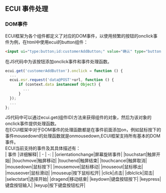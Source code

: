 ## ECUI 事件处理
### DOM事件
ECUI框架为各个组件都定义了对应的DOM事件，以使用频繁的按钮的onclick事件为例，在html中使用ecui的button组件：
```html
<input ui="type:button;id:customerAddButton;" value="确认" type="button"/>
```
在JS代码中为该按钮添加onclick事件和事件处理函数。
```js
ecui.get('customerAddButton').onclick = function () {
  ...
  ecui.esr.request('data@POST'+url, function () {
      if (context.data instanceof Object) {
        ...
      }
  });
  ...
};
```
JS代码中可以通过ecui.get(组件ID)方法来获得组件的对象，然后为该对象的onclick事件提供处理函数。   
在ECUI框架中对于DOM事件的处理函数都是在事件前面添加on，例如鼠标按下的事件mousedown的处理函数就是onmousedown,ECUI框架支持所有基本的DOM事件。    
ECUI当前支持的事件及其具体描述有：   
| 事件 |详细解释|
| - | -: | 
|orientationchange|屏幕旋转事件|
|touchstart|触屏开始|
|touchmove|触屏移动|
|touchend|触屏结束|
|touchcancel|触屏取消|
|mousedown|鼠标按下|
|mousemove|鼠标移动|
|mouseout|鼠标移出|
|mouseover|鼠标滑动|
|mouseup|按下鼠标松开|
|click|点击|
|dblclick|双击|
|selectstart|选择开始|
|dragend|移动结束|
|keydown|键盘按钮按下|
|keypress|键盘按钮输入|
|keyup|按下键盘按钮松开|
